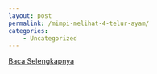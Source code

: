 ```yaml
---
layout: post
permalink: /mimpi-melihat-4-telur-ayam/
categories:
    - Uncategorized
---
```


[Baca Selengkapnya](/07)